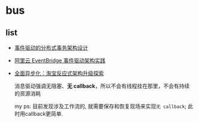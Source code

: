 # bus
## list
- [事件驱动的分布式事务架构设计](https://developer.aliyun.com/article/970658)
- [阿里云 EventBridge 事件驱动架构实践](https://www.shouxicto.com/article/2608.html)
- [全面异步化：淘宝反应式架构升级探索](https://www.infoq.cn/article/2uphtmd0poeunmhy5-ay)

	消息驱动强调无阻塞、**无 callback**，所以不会有线程挂在那里，不会有持续的资源消耗

	my ps: 目前发现涉及工作流的, 就需要保存和恢复现场来实现`无 callback`; 此时用callback更简单.